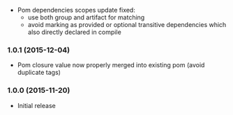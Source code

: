 * Pom dependencies scopes update fixed:
    - use both group and artifact for matching
    - avoid marking as provided or optional transitive dependencies which also directly declared in compile

### 1.0.1 (2015-12-04)

* Pom closure value now properly merged into existing pom (avoid duplicate tags)

### 1.0.0 (2015-11-20)

* Initial release